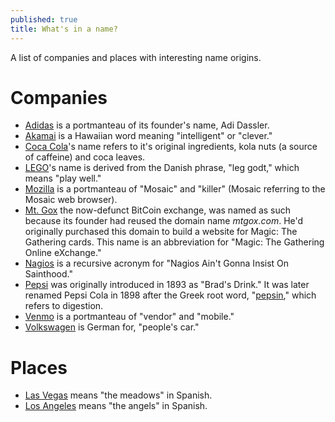 ```yaml
---
published: true
title: What's in a name?
---
```

A list of companies and places with interesting name origins.

# Companies

- [Adidas](https://en.wikipedia.org/wiki/Adolf_Dassler) is a portmanteau of its founder's name,  Adi Dassler.
- [Akamai](https://en.wikipedia.org/wiki/Akamai_Technologies) is a Hawaiian word meaning "intelligent" or "clever."
- [Coca Cola](https://en.wikipedia.org/wiki/Coca-Cola)'s name refers to it's original ingredients, kola nuts (a source of caffeine) and coca leaves.
- [LEGO](https://en.wikipedia.org/wiki/Lego)'s name is derived from the Danish phrase, "leg godt," which means "play well."
- [Mozilla](https://en.wikipedia.org/wiki/Mozilla) is a portmanteau of "Mosaic" and "killer" (Mosaic referring to the Mosaic web browser). 
- [Mt. Gox](https://en.wikipedia.org/wiki/Mt._Gox) the now-defunct BitCoin exchange, was named as such because its founder had reused the domain name _mtgox.com_. He'd originally purchased this domain to build a website for Magic: The Gathering cards. This name is an abbreviation for "Magic: The Gathering Online eXchange."
- [Nagios](https://www.david-merrick.com/2017/07/07/why-is-nagios-called-nagios/) is a recursive acronym for "Nagios Ain't Gonna Insist On Sainthood."
- [Pepsi](https://en.wikipedia.org/wiki/Pepsi) was originally introduced in 1893 as "Brad's Drink." It was later renamed Pepsi Cola in 1898 after the Greek root word, "[pepsin](https://en.wiktionary.org/wiki/pepsin#English)," which refers to digestion.
- [Venmo](https://www.quora.com/What-does-the-name-Venmo-mean) is a portmanteau of "vendor" and "mobile."
- [Volkswagen](https://en.wikipedia.org/wiki/Volkswagen) is German for, "people's car."

# Places

- [Las Vegas](https://en.wikipedia.org/wiki/History_of_Las_Vegas) means "the meadows" in Spanish.
- [Los Angeles](https://en.wikipedia.org/wiki/Los_Angeles) means "the angels" in Spanish.
